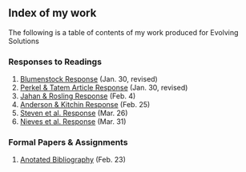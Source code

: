 ## Index of my work
The following is a table of contents of my work produced for Evolving Solutions

### Responses to Readings

1. [Blumenstock Response](https://ronanchance.github.io/Evolving-Solutions/Blumenstock.html) (Jan. 30, revised)
2. [Perkel & Tatem Article Response](https://ronanchance.github.io/Evolving-Solutions/Perkel_Tatem.html) (Jan. 30, revised)
3. [Jahan & Rosling Response](https://ronanchance.github.io/Evolving-Solutions/Jahan_Rosling.html) (Feb. 4)
4. [Anderson & Kitchin Response](https://ronanchance.github.io/Evolving-Solutions/Anderson_Kitchin.html) (Feb. 25)
5. [Steven et al. Response](https://ronanchance.github.io/Evolving-Solutions/Steven_RandomForest.html) (Mar. 26)
6. [Nieves et al. Response](https://ronanchance.github.io/Evolving-Solutions/Nieves_RFPopulation) (Mar. 31)

### Formal Papers & Assignments

1. [Anotated Bibliography](https://ronanchance.github.io/Evolving-Solutions/Assignment_1) (Feb. 23)
